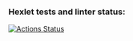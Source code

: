 ### Hexlet tests and linter status:
[![Actions Status](https://github.com/Midire99/qa-engineer-project-84/workflows/hexlet-check/badge.svg)](https://github.com/Midire99/qa-engineer-project-84/actions)
